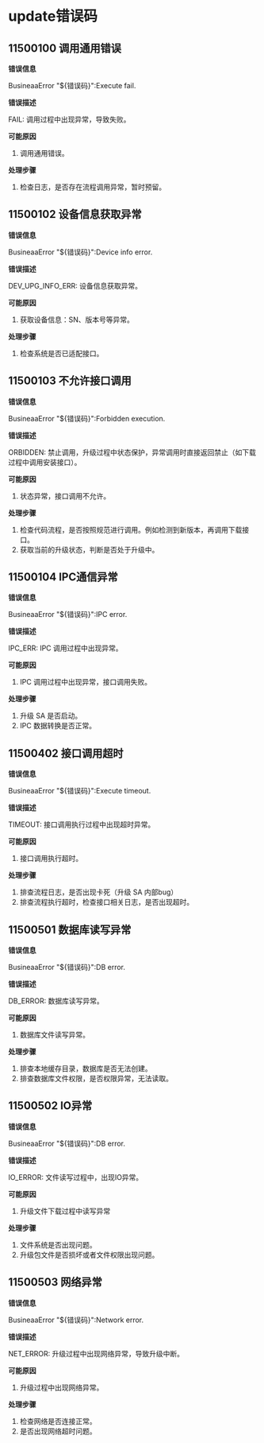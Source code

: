 # update错误码

## 11500100 调用通用错误

**错误信息**

BusineaaError "${错误码}":Execute fail.

**错误描述**

FAIL: 调用过程中出现异常，导致失败。

**可能原因**

1. 调用通用错误。

**处理步骤**

1. 检查日志，是否存在流程调用异常，暂时预留。

## 11500102 设备信息获取异常

**错误信息**

BusineaaError "${错误码}":Device info error.

**错误描述**

DEV_UPG_INFO_ERR: 设备信息获取异常。

**可能原因**

1. 获取设备信息：SN、版本号等异常。

**处理步骤**

1. 检查系统是否已适配接口。

## 11500103 不允许接口调用

**错误信息**

BusineaaError "${错误码}":Forbidden execution.

**错误描述**

ORBIDDEN: 禁止调用，升级过程中状态保护，异常调用时直接返回禁止（如下载过程中调用安装接口）。

**可能原因**

1. 状态异常，接口调用不允许。

**处理步骤**

1. 检查代码流程，是否按照规范进行调用。例如检测到新版本，再调用下载接口。
2. 获取当前的升级状态，判断是否处于升级中。

## 11500104 IPC通信异常
**错误信息**

BusineaaError "${错误码}":IPC error.

**错误描述**

IPC_ERR: IPC 调用过程中出现异常。

**可能原因**

1. IPC 调用过程中出现异常，接口调用失败。

**处理步骤**

1. 升级 SA 是否启动。
2. IPC 数据转换是否正常。

## 11500402 接口调用超时

**错误信息**

BusineaaError "${错误码}":Execute timeout.

**错误描述**

TIMEOUT: 接口调用执行过程中出现超时异常。

**可能原因**

1. 接口调用执行超时。

**处理步骤**

1. 排查流程日志，是否出现卡死（升级 SA 内部bug）
2. 排查流程执行超时，检查接口相关日志，是否出现超时。

## 11500501 数据库读写异常

**错误信息**

BusineaaError "${错误码}":DB error.

**错误描述**

DB_ERROR: 数据库读写异常。

**可能原因**

1. 数据库文件读写异常。

**处理步骤**

1. 排查本地缓存目录，数据库是否无法创建。
2. 排查数据库文件权限，是否权限异常，无法读取。

## 11500502 IO异常

**错误信息**

BusineaaError "${错误码}":DB error.

**错误描述**

IO_ERROR: 文件读写过程中，出现IO异常。

**可能原因**

1. 升级文件下载过程中读写异常

**处理步骤**

1. 文件系统是否出现问题。
2. 升级包文件是否损坏或者文件权限出现问题。

## 11500503 网络异常

**错误信息**

BusineaaError "${错误码}":Network error.

**错误描述**

NET_ERROR: 升级过程中出现网络异常，导致升级中断。

**可能原因**

1. 升级过程中出现网络异常。

**处理步骤**

1. 检查网络是否连接正常。
2. 是否出现网络超时问题。